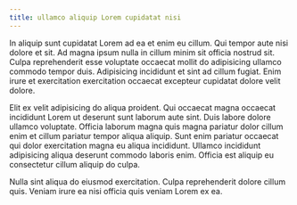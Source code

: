 ```yaml
---
title: ullamco aliquip Lorem cupidatat nisi
---
```


In aliquip sunt cupidatat Lorem ad ea et enim eu cillum. Qui tempor aute nisi dolore et sit. Ad magna ipsum nulla in cillum minim sit officia nostrud sit. Culpa reprehenderit esse voluptate occaecat mollit do adipisicing ullamco commodo tempor duis. Adipisicing incididunt et sint ad cillum fugiat. Enim irure et exercitation exercitation occaecat excepteur cupidatat dolore velit dolore.

Elit ex velit adipisicing do aliqua proident. Qui occaecat magna occaecat incididunt Lorem ut deserunt sunt laborum aute sint. Duis labore dolore ullamco voluptate. Officia laborum magna quis magna pariatur dolor cillum enim et cillum pariatur tempor aliqua aliquip. Sunt enim pariatur occaecat qui dolor exercitation magna eu aliqua incididunt. Ullamco incididunt adipisicing aliqua deserunt commodo laboris enim. Officia est aliquip eu consectetur cillum aliquip do culpa.

Nulla sint aliqua do eiusmod exercitation. Culpa reprehenderit dolore cillum quis. Veniam irure ea nisi officia quis veniam Lorem ex ea.